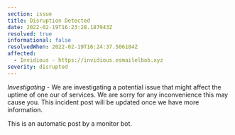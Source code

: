 ```yaml
---
section: issue
title: Disruption Detected
date: 2022-02-19T16:23:28.187943Z
resolved: true
informational: false
resolvedWhen: 2022-02-19T16:24:37.506184Z
affected:
  - Invidious - https://invidious.esmailelbob.xyz
severity: disrupted
---
```

*Investigating* - We are investigating a potential issue that might affect the uptime of one our of services. We are sorry for any inconvenience this may cause you. This incident post will be updated once we have more information.

This is an automatic post by a monitor bot.
        